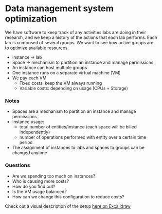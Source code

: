 # Data management system optimization

We have software to keep track of any activities labs are doing in their research, and we keep a history of the actions that each lab performs. Each lab is composed of several groups. We want to see how active groups are to optimize available resources.

- Instance → lab
- Space → mechanism to partition an instance and manage permissions
- An instance can host multiple groups
- One instance runs on a separate virtual machine (VM)
- We pay each VM
  - Fixed costs: keep the VM always running
  - Variable costs: depending on usage (CPUs + Storage)

### Notes

- Spaces are a mechanism to partition an instance and manage permissions
- Instance usage:
  - total number of entities/instance (each space will be billed independently)
  - number of operations performed with entity over a certain time period
- The assignment of instances to labs and spaces to groups can be changed anytime

### Questions

- Are we spending too much on instances?
- Who is causing more costs?
- How do you find out?
- Is the VM usage balanced?
- How can we change this configuration to reduce costs?

Check out a visual description of the setup [here on Excalidraw](https://excalidraw.com/#room=2cdf2c6b3adacc791f87,Sryi25ej9XVRyLyeFiRgFQ)
